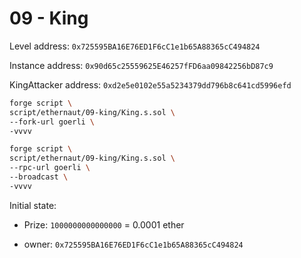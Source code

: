 # 09 - King

Level address: `0x725595BA16E76ED1F6cC1e1b65A88365cC494824`

Instance address: `0x90d65c25559625E46257fFD6aa09842256bD87c9`

KingAttacker address: `0xd2e5e0102e55a5234379dd796b8c641cd5996efd`

```sh
forge script \
script/ethernaut/09-king/King.s.sol \
--fork-url goerli \
-vvvv
```

```sh
forge script \
script/ethernaut/09-king/King.s.sol \
--rpc-url goerli \
--broadcast \
-vvvv
```

Initial state:

- Prize: `1000000000000000` = 0.0001 ether

- owner: `0x725595BA16E76ED1F6cC1e1b65A88365cC494824`
